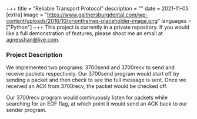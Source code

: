 +++
title = "Reliable Transport Protocol"
description = ""
date = 2021-11-05
[extra]
image = "https://www.gaithersburgdental.com/wp-content/uploads/2016/10/orionthemes-placeholder-image.png"
languages = ["Python"]
+++
This project is currently in a private repository. If you would like a full demonstration of features, please shoot me an email at [agnesshan@live.com](mailto:agnesshan@live.com).

### Project Description
We implemented two programs: 3700send and 3700recv to send and receive packets respectively. Our 3700send program would start off by sending a packet and then check to see the full message is sent. Once we received an ACK from 3700recv, the packet would be checked off.

Our 3700recv program would continuously listen for packets while searching for an EOF flag, at which point it would send an ACK back to our sender program. 